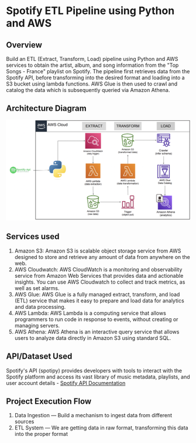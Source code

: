 # Spotify ETL Pipeline using Python and AWS

## Overview
Build an ETL (Extract, Transform, Load) pipeline using Python and AWS services to obtain the artist, album, and song information from the "Top Songs - France" playlist on Spotify. The pipeline first retrieves data from the Spotify API, before transforming into the desired format and loading into a S3 bucket using lambda functions. AWS Glue is then used to crawl and catalog the data which is subsequently queried via Amazon Athena.

## Architecture Diagram
<img src="Spotify ETL Architecture Diagram.png">

## Services used
1. Amazon S3: Amazon S3 is scalable object storage service from AWS designed to store and retrieve any amount of data from anywhere on the web.
2. AWS Cloudwatch: AWS CloudWatch is a monitoring and observability service from Amazon Web Services that provides data and actionable insights. You can use AWS Cloudwatch to collect and track metrics, as well as set alarms.
3. AWS Glue: AWS Glue is a fully managed extract, transform, and load (ETL) service that makes it easy to prepare and load data for analytics and data processing.
4. AWS Lambda: AWS Lambda is a computing service that allows programmers to run code in response to events, without creating or managing servers.
5. AWS Athena: AWS Athena is an interactive query service that allows users to analyze data directly in Amazon S3 using standard SQL.

## API/Dataset Used
Spotify's API (spotipy) provides developers with tools to interact with the Spotify platform and access its vast library of music metadata, playlists, and user account details - [Spotify API Documentation](https://developer.spotify.com/documentation/web-api)

## Project Execution Flow
1. Data Ingestion — Build a mechanism to ingest data from different sources
2. ETL System — We are getting data in raw format, transforming this data into the proper format



